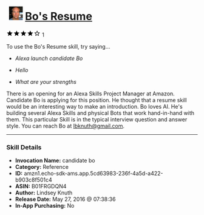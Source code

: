 # &nbsp;<img src="skill_icon" alt="Bo's Resume icon" width="36"> [Bo's Resume](http://alexa.amazon.com/#skills/amzn1.echo-sdk-ams.app.5cd63983-236f-4a5d-a422-b903c8f501c4)
![4 stars](../../images/ic_star_black_18dp_1x.png)![4 stars](../../images/ic_star_black_18dp_1x.png)![4 stars](../../images/ic_star_black_18dp_1x.png)![4 stars](../../images/ic_star_black_18dp_1x.png)![4 stars](../../images/ic_star_border_black_18dp_1x.png) 1

To use the Bo's Resume skill, try saying...

* *Alexa launch candidate Bo*

* *Hello*

* *What are your strengths*

There is an opening for an Alexa Skills Project Manager at Amazon.  Candidate Bo is applying for this position.  He thought that a resume skill would be an interesting way to make an introduction.  Bo loves AI.  He's building several Alexa Skills and physical Bots that work hand-in-hand with them.  This particular Skill is in the typical interview question and answer style.  You can reach Bo at lbknuth@gmail.com.

***

### Skill Details

* **Invocation Name:** candidate bo
* **Category:** Reference
* **ID:** amzn1.echo-sdk-ams.app.5cd63983-236f-4a5d-a422-b903c8f501c4
* **ASIN:** B01FRGDQN4
* **Author:** Lindsey Knuth
* **Release Date:** May 27, 2016 @ 07:38:36
* **In-App Purchasing:** No
